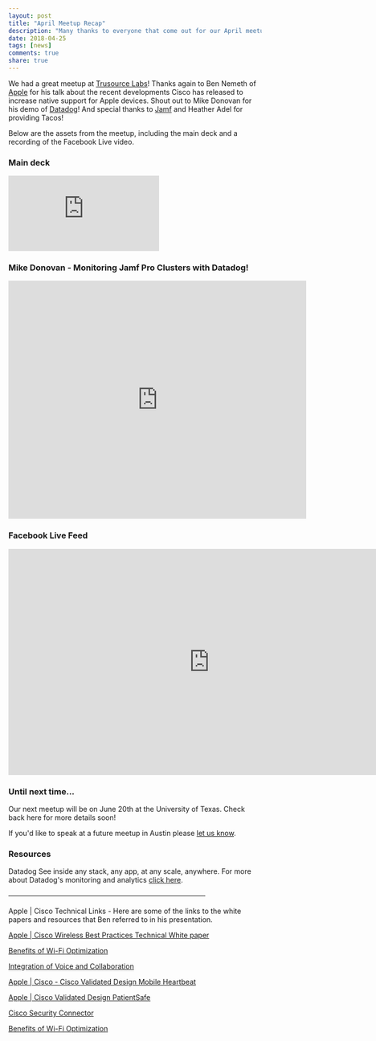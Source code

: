 ```yaml
---
layout: post
title: "April Meetup Recap"
description: "Many thanks to everyone that come out for our April meetup at TruSource Labs! Here are our resources from the event."
date: 2018-04-25
tags: [news]
comments: true
share: true
---
```


We had a great meetup at [Trusource Labs](https://www.trusourcelabs.com/)! Thanks again to Ben Nemeth of [Apple](https://www.apple.com/) for his talk about the recent developments Cisco has released to increase native support for Apple devices. Shout out to Mike Donovan for his demo of [Datadog](https://www.datadoghq.com)! And special thanks to [Jamf](https://www.jamf.com) and Heather Adel for providing Tacos!

Below are the assets from the meetup, including the main deck and a recording of the Facebook Live video.

### Main deck

<iframe src="https://docs.google.com/presentation/d/e/2PACX-1vRXKUMp9oDfejogZs7HXp6hL0ypRBGTptynUwkMf8aKizpJVQTn5lSppdevLk6KhazBjU0xdOx-S7sm/embed?start=false&loop=false&delayms=3000" frameborder="0" width=“800” height=“474” allowfullscreen="true" mozallowfullscreen="true" webkitallowfullscreen="true"></iframe>

### Mike Donovan - Monitoring Jamf Pro Clusters with Datadog!

<iframe src="https://docs.google.com/presentation/d/e/2PACX-1vTY5CEq78AcDjsJd-RjCjyY7NUdEWic5R2JrgN7OLURmJj3UoqZhe_RUy0x91R7vX8gYNNrZomYO-OS/embed?start=false&loop=false&delayms=3000" frameborder="0" width="593" height="474" allowfullscreen="true" mozallowfullscreen="true" webkitallowfullscreen="true"></iframe>

### Facebook Live Feed

<iframe src="https://www.facebook.com/plugins/video.php?href=https%3A%2F%2Fwww.facebook.com%2Faustinappleadmins%2Fvideos%2F1696589440421720%2F&show_text=0&width=560" width="800" height="450" style="border:none;overflow:hidden" scrolling="no" frameborder="0" allowTransparency="true" allowFullScreen="true"></iframe>


### Until next time...

Our next meetup will be on June 20th at the University of Texas. Check back here for more details soon!

If you'd like to speak at a future meetup in Austin please [let us know](https://goo.gl/forms/SlplkdmkkyKpG7982).


### Resources

Datadog
See inside any stack, any app, at any scale, anywhere. For more about Datadog's monitoring and analytics [click here](https://www.datadoghq.com).



————————————————————————————


Apple | Cisco Technical Links - Here are some of the links to the white papers and resources that Ben referred to in his presentation.

[Apple | Cisco Wireless Best Practices Technical White paper](https://www.cisco.com/c/dam/en/us/td/docs/wireless/controller/technotes/8-6/Enterprise_Best_Practices_for_iOS_devices_and_Mac_computers_on_Cisco_Wireless_LAN.pdf)

[Benefits of Wi-Fi Optimization](https://www.cisco.com/c/dam/en/us/products/collateral/wireless/cisco-on-cisco-so-r4.pdf)


[Integration of Voice and Collaboration](https://www.cisco.com/c/dam/en/us/solutions/collateral/collaboration/cloud-collaboration/integrating-voice-and-collaboration.pdf)


[Apple | Cisco - Cisco Validated Design Mobile Heartbeat](https://www.cisco.com/c/dam/en/us/td/docs/solutions/CVD/Healthcare/CVD-Adopting-FastLane-Clinical-Comm-MobileHeartbeat-2017JUN.pdf) 


[Apple | Cisco Validated Design PatientSafe](https://www.cisco.com/c/dam/en/us/td/docs/solutions/CVD/Healthcare/CVD-Adopting-FastLane-Clinical-Comm-PatientSafe-2017JUN.pdf)


[Cisco Security Connector](https://www.cisco.com/c/en/us/products/security/security-connector/index.html)


[Benefits of Wi-Fi Optimization](https://www.cisco.com/c/dam/en/us/products/collateral/wireless/cisco-on-cisco-so-r4.pdf)

